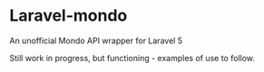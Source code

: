 # Laravel-mondo
An unofficial Mondo API wrapper for Laravel 5

Still work in progress, but functioning - examples of use to follow.
